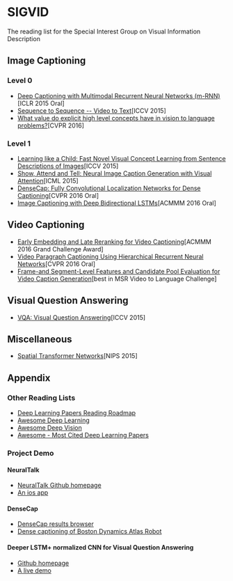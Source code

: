 # SIGVID
The reading list for the Special Interest Group on Visual Information Description

## Image Captioning
### Level 0
* [Deep Captioning with Multimodal Recurrent Neural Networks (m-RNN)](https://arxiv.org/abs/1412.6632)[ICLR 2015 Oral]
* [Sequence to Sequence -- Video to Text](https://arxiv.org/abs/1505.00487)[ICCV 2015]
* [What value do explicit high level concepts have in vision to language problems?](https://arxiv.org/abs/1506.01144)[CVPR 2016]


### Level 1
* [Learning like a Child: Fast Novel Visual Concept Learning from Sentence Descriptions of Images](https://arxiv.org/abs/1504.06692)[ICCV 2015]
* [Show, Attend and Tell: Neural Image Caption Generation with Visual Attention](https://arxiv.org/abs/1502.03044)[ICML 2015]
* [DenseCap: Fully Convolutional Localization Networks for Dense Captioning](https://arxiv.org/abs/1511.07571)[CVPR 2016 Oral]
* [Image Captioning with Deep Bidirectional LSTMs](https://arxiv.org/abs/1604.00790)[ACMMM 2016 Oral]




## Video Captioning
* [Early Embedding and Late Reranking for Video Captioning](lixirong.net/pub/mm2016-video2text.pdf)[ACMMM 2016 Grand Challenge Award]
* [Video Paragraph Captioning Using Hierarchical Recurrent Neural Networks](https://arxiv.org/abs/1510.07712)[CVPR 2016 Oral]
* [Frame-and Segment-Level Features and Candidate Pool Evaluation for Video Caption Generation](https://arxiv.org/abs/1608.04959)[best in MSR Video to Language Challenge]




## Visual Question Answering
* [VQA: Visual Question Answering](https://arxiv.org/abs/1505.00468)[ICCV 2015]




## Miscellaneous
* [Spatial Transformer Networks](http://papers.nips.cc/paper/5854-spatial-transformer-networks)[NIPS 2015]




## Appendix
### Other Reading Lists
* [Deep Learning Papers Reading Roadmap](https://github.com/songrotek/Deep-Learning-Papers-Reading-Roadmap)
* [Awesome Deep Learning](https://github.com/ChristosChristofidis/awesome-deep-learning)
* [Awesome Deep Vision](https://github.com/kjw0612/awesome-deep-vision)
* [Awesome - Most Cited Deep Learning Papers](https://github.com/terryum/awesome-deep-learning-papers#caption)


### Project Demo
#### NeuralTalk
* [NeuralTalk Github homepage](https://github.com/karpathy/neuraltalk)
* [An ios app](http://www.theverge.com/2016/3/10/11187816/neuraltalk-ai-scry-app)

#### DenseCap
* [DenseCap results browser](http://cs.stanford.edu/people/karpathy/densecap/browser/)
* [Dense captioning of Boston Dynamics Atlas Robot](https://vimeo.com/173025372)

#### Deeper LSTM+ normalized CNN for Visual Question Answering
* [Github homepage](https://github.com/VT-vision-lab/VQA_LSTM_CNN)
* [A live demo](http://cloudcv.org/vqa/)
